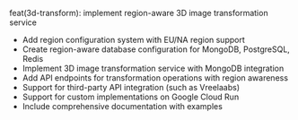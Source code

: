 feat(3d-transform): implement region-aware 3D image transformation service

- Add region configuration system with EU/NA region support
- Create region-aware database configuration for MongoDB, PostgreSQL, Redis
- Implement 3D image transformation service with MongoDB integration
- Add API endpoints for transformation operations with region awareness
- Support for third-party API integration (such as Vreelaabs)
- Support for custom implementations on Google Cloud Run
- Include comprehensive documentation with examples
